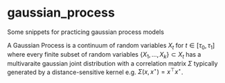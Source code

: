# gaussian_process

Some snippets for practicing gaussian process models

A Gaussian Process is a continuum of random variables $X_t$ for
$t\in[\tau_0, \tau_1]$ where every finite subset of random variables
$\{X_1,\dots,X_k\} \subset X_t$ has a multivaraite gaussian joint distribution
with a correlation matrix $\Sigma$ typically generated by a distance-sensitive
kernel e.g. $\Sigma(x,x^\star) = x^\top x^\star$.
